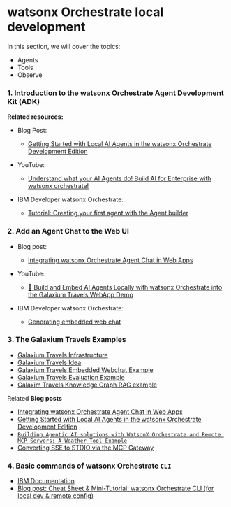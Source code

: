 # watsonx Orchestrate local development

In this section, we will cover the topics:

* Agents 
* Tools
* Observe

### 1. Introduction to the watsonx Orchestrate Agent Development Kit (ADK)

**Related resources:**

* Blog Post: 
    * [Getting Started with Local AI Agents in the watsonx Orchestrate Development Edition](https://suedbroecker.net/2025/06/25/getting-started-with-local-ai-agents-in-the-watsonx-orchestrate-developer-edition/)

* YouTube:
    * [Understand what your AI Agents do! Build AI for Enterprise with watsonx orchestrate!](https://youtu.be/VMixg1kckLY?si=oeF3LqlKuMedQmiY)

* IBM Developer watsonx Orchestrate: 
    * [Tutorial: Creating your first agent with the Agent builder](https://developer.watson-orchestrate.ibm.com/tutorials/tutorial_1_hello_world)

### 2. Add an Agent Chat to the Web UI

* Blog post:
    * [Integrating watsonx Orchestrate Agent Chat in Web Apps](https://suedbroecker.net/2025/08/08/integrating-watsonx-orchestrate-agent-chat-in-web-apps/)

* YouTube: 
    * [🚀 Build and Embed AI Agents Locally with watsonx Orchestrate into the Galaxium Travels WebApp Demo](https://youtu.be/dqoRJAZIZ-E)

* IBM Developer watsonx Orchestrate: 
    * [Generating embedded web chat](https://developer.watson-orchestrate.ibm.com/agents/integrate_agents#generating-embedded-web-chat)


### 3. The Galaxium Travels Examples

* [Galaxium Travels Infrastructure](https://github.com/thomassuedbroecker/galaxium-travels-infrastructure)
* [Galaxium Travels Idea](https://github.com/Max-Jesch/galaxium-travels)
* [Galaxium Travels Embedded Webchat Example](https://github.com/thomassuedbroecker/galaxium_travels_embedded_webchat_example)
* [Galaxium Travels Evaluation Example](https://github.com/thomassuedbroecker/galaxium_travels_evaluation_example)
* [Galaxim Travels Knowledge Graph RAG example](https://github.com/thomassuedbroecker/galaxium-travels-graph-rag-watsonx-ai-example)


Related **Blog posts**

* [Integrating watsonx Orchestrate Agent Chat in Web Apps](https://suedbroecker.net/2025/08/08/integrating-watsonx-orchestrate-agent-chat-in-web-apps/)
* [Getting Started with Local AI Agents in the watsonx Orchestrate Development Edition](https://suedbroecker.net/2025/06/25/getting-started-with-local-ai-agents-in-the-watsonx-orchestrate-developer-edition/)
* [`Building Agentic AI solutions with WatsonX Orchestrate and Remote MCP Servers: A Weather Tool Example`](https://medium.com/@rishraj.2000/building-agentic-ai-solutions-with-watsonx-orchestrate-and-remote-mcp-servers-a-weather-tool-4dc795de76bb)
* [Converting SSE to STDIO via the MCP Gateway](https://heidloff.net/article/mcp-gateway/)

### 4. Basic commands of watsonx Orchestrate `CLI` 

* [IBM Documentation](https://developer.watson-orchestrate.ibm.com)
* [Blog post: Cheat Sheet & Mini-Tutorial: watsonx Orchestrate CLI (for local dev & remote config)](https://suedbroecker.net/2025/10/09/cheat-sheet-mini-tutorial-watsonx-orchestrate-cli-for-local-dev-remote-config/)